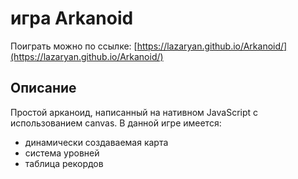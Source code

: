 # игра Arkanoid

Поиграть можно по ссылке: [https://lazaryan.github.io/Arkanoid/](https://lazaryan.github.io/Arkanoid/)

## Описание

Простой арканоид, написанный на нативном JavaScript с использованием canvas. В данной игре имеется:
- динамически создаваемая карта
- система уровней
- таблица рекордов
